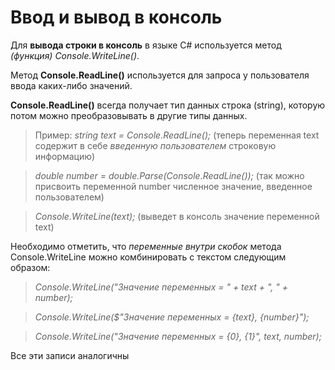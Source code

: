 # Ввод и вывод в консоль

Для **вывода строки в консоль** в языке C# используется метод *(функция) Console.WriteLine()*.

Метод **Console.ReadLine()** используется для запроса у пользователя ввода каких-либо значений.

**Console.ReadLine()** всегда получает тип данных строка (string), которую потом можно преобразовывать в другие типы данных.

> Пример: *string text = Console.ReadLine();*  (теперь переменная text содержит в себе *введенную пользователем* строковую информацию)

> *double number = double.Parse(Console.ReadLine());*  (так можно присвоить переменной number численное значение, введенное пользователем)

> *Console.WriteLine(text);* (выведет в консоль значение переменной text)

Необходимо отметить, что *переменные внутри скобок* метода Console.WriteLine можно комбинировать с текстом следующим образом:

> *Console.WriteLine("Значение переменных = " + text + ", " + number);*

> *Console.WriteLine($"Значение переменных = {text}, {number}");*

> *Console.WriteLine("Значение переменных = {0}, {1}", text, number);*

Все эти записи аналогичны
